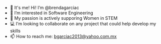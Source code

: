 - 👋 It's me! Hi! I’m @brendagarciac
- 👀 I’m interested in Software Engineering
- 🦾 My passion is actively supporing Women in STEM
- 💻 I’m looking to collaborate on any project that could help develop my skills
- 📫 How to reach me: bgarciac2013@yahoo.com.mx

<!---
brendagarciac/brendagarciac is a ✨ special ✨ repository because its `README.md` (this file) appears on your GitHub profile.
You can click the Preview link to take a look at your changes.
--->
